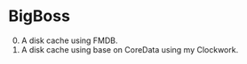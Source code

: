 BigBoss
=======

0. A disk cache using FMDB.
1. A disk cache using base on CoreData using my Clockwork.
